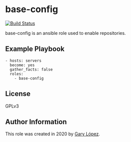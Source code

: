 base-config
============

[![Build Status](https://travis-ci.org/joemccann/dillinger.svg?branch=master)](https://travis-ci.org/joemccann/dillinger)

base-config is an ansible role used to enable repositories.

Example Playbook
----------------
    - hosts: servers
	  become: yes
	  gather_facts: false
      roles:
        - base-config

License
-------
GPLv3

Author Information
------------------
This role was created in 2020 by [Gary López](https://github.com/gglm92 "Gary López").

